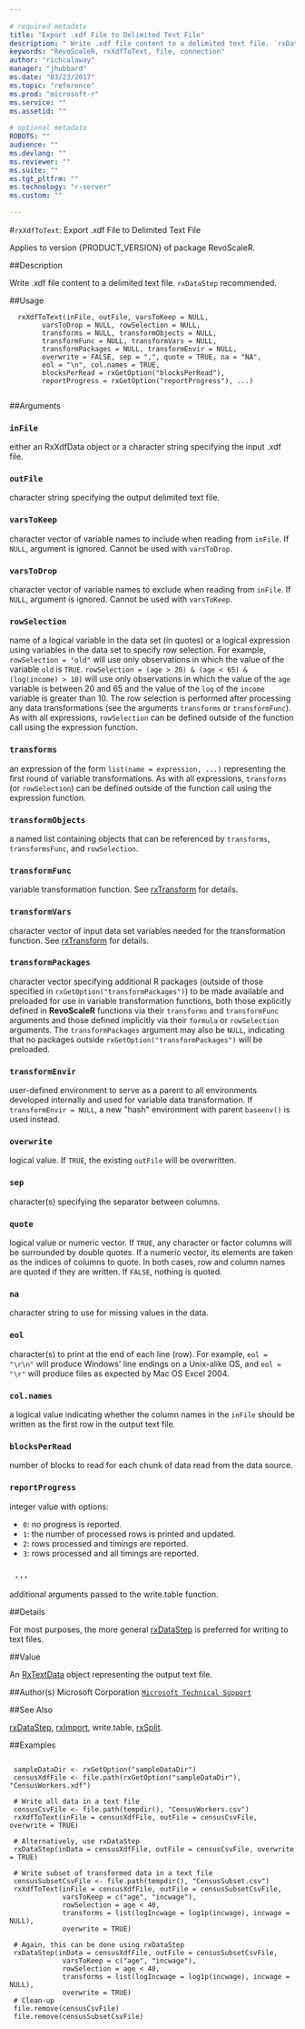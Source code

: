 ```yaml
--- 
 
# required metadata 
title: "Export .xdf File to Delimited Text File" 
description: " Write .xdf file content to a delimited text file. `rxDataStep` recommended. " 
keywords: "RevoScaleR, rxXdfToText, file, connection" 
author: "richcalaway" 
manager: "jhubbard" 
ms.date: "03/23/2017" 
ms.topic: "reference" 
ms.prod: "microsoft-r" 
ms.service: "" 
ms.assetid: "" 
 
# optional metadata 
ROBOTS: "" 
audience: "" 
ms.devlang: "" 
ms.reviewer: "" 
ms.suite: "" 
ms.tgt_pltfrm: "" 
ms.technology: "r-server" 
ms.custom: "" 
 
--- 
```

 
 
 #`rxXdfToText`: Export .xdf File to Delimited Text File

 Applies to version {PRODUCT_VERSION} of package RevoScaleR.
 
 ##Description
 
Write .xdf file content to a delimited text file. `rxDataStep` recommended.
 
 
 ##Usage

```   
  rxXdfToText(inFile, outFile, varsToKeep = NULL, 
  		varsToDrop = NULL, rowSelection = NULL, 
  		transforms = NULL, transformObjects = NULL,
  		transformFunc = NULL, transformVars = NULL,  
  		transformPackages = NULL, transformEnvir = NULL, 
  		overwrite = FALSE, sep = ",", quote = TRUE, na = "NA", 
  		eol = "\n", col.names = TRUE,
  		blocksPerRead = rxGetOption("blocksPerRead"),
  		reportProgress = rxGetOption("reportProgress"), ...) 
 
```
 
 ##Arguments

   
    
 ### `inFile`
 either an RxXdfData object or a character string specifying the input .xdf file. 
  
  
    
 ### `outFile`
 character string specifying the output delimited text file. 
  
  
    
 ### `varsToKeep`
 character vector of variable names to include when reading from `inFile`. If `NULL`, argument is ignored. Cannot be used with `varsToDrop`. 
  
  
    
 ### `varsToDrop`
 character vector of variable names to exclude when reading from `inFile`. If `NULL`, argument is ignored. Cannot be used with `varsToKeep`. 
  
  
    
 ### `rowSelection`
 name of a logical variable in the data set (in quotes) or a logical expression using variables in the data set to specify row selection.  For example, `rowSelection = "old"` will use only observations in which the value of the variable `old` is `TRUE`.  `rowSelection = (age > 20) & (age < 65) & (log(income) > 10)` will use only observations in which the value of the `age` variable is between 20 and 65 and the value of the `log` of the `income` variable is greater than 10.  The row selection is performed after processing any data transformations  (see the arguments `transforms` or `transformFunc`). As with all expressions, `rowSelection` can be defined outside of the function  call using the expression function. 
  
  
    
 ### `transforms`
 an expression of the form `list(name = expression, ...)` representing the first round of variable transformations. As with all expressions, `transforms` (or `rowSelection`)  can be defined outside of the function call using the expression function. 
  
  
    
 ### `transformObjects`
 a named list containing objects that can be referenced by `transforms`, `transformsFunc`, and `rowSelection`. 
  
  
    
 ### `transformFunc`
 variable transformation function. See [rxTransform](rxTransform.md) for details. 
  
  
    
 ### `transformVars`
 character vector of input data set variables needed for the transformation function. See [rxTransform](rxTransform.md) for details. 
  
  
    
 ### `transformPackages`
 character vector specifying additional R packages (outside of those specified in `rxGetOption("transformPackages")`) to be made available and  preloaded for use in variable transformation functions, both those explicitly defined in **RevoScaleR** functions via their `transforms` and `transformFunc` arguments and those  defined implicitly via their `formula` or `rowSelection` arguments.  The `transformPackages` argument may also be `NULL`,  indicating that no packages outside `rxGetOption("transformPackages")` will be preloaded. 
  
  
    
 ### `transformEnvir`
 user-defined environment to serve as a parent to  all environments developed internally and used for variable data transformation. If `transformEnvir = NULL`, a new "hash" environment with parent `baseenv()` is used instead. 
  
  
    
 ### `overwrite`
 logical value. If `TRUE`, the existing `outFile` will be overwritten. 
  
  
    
 ### `sep`
 character(s) specifying the separator between columns. 
  
  
    
 ### `quote`
 logical value or numeric vector. If `TRUE`, any character or factor columns will be surrounded by double quotes. If a numeric vector, its elements are taken as the indices of columns to quote. In both cases, row and column names are quoted if they are written. If `FALSE`, nothing is quoted. 
  
  
    
 ### `na`
 character string to use for missing values in the data. 
  
  
    
 ### `eol`
 character(s) to print at the end of each line (row). For example, `eol = "\r\n"` will produce Windows' line endings on a Unix-alike OS, and `eol = "\r"` will produce files as expected by Mac OS Excel 2004. 
  
  
    
 ### `col.names`
 a logical value indicating whether the column names in the `inFile` should be written as the first row in the output text file. 
  
  
    
 ### `blocksPerRead`
 number of blocks to read for each chunk of data read from the data source. 
  
  
    
 ### `reportProgress`
 integer value with options:  
*   `0`: no progress is reported. 
*   `1`: the number of processed rows is printed and updated. 
*   `2`: rows processed and timings are reported. 
*   `3`: rows processed and all timings are reported. 
  
  
  
    
 ### ` ...`
 additional arguments passed to the write.table function. 
  
 
 
 ##Details
 
For most purposes, the more general [rxDataStep](rxDataStep.md) is preferred for writing to text files.
 
 
 ##Value
 
An [RxTextData](RxTextData.md) object representing the output text file.
 
 
 ##Author(s)
 Microsoft Corporation [`Microsoft Technical Support`](https://go.microsoft.com/fwlink/?LinkID=698556&clcid=0x409)
 
 
 ##See Also
 
[rxDataStep](rxDataStep.md),
[rxImport](rxImport.md),
write.table,
[rxSplit](rxSplitXdf.md).
   
 ##Examples

 ```
   
  sampleDataDir <- rxGetOption("sampleDataDir")
  censusXdfFile <- file.path(rxGetOption("sampleDataDir"), "CensusWorkers.xdf")
  
  # Write all data in a text file
  censusCsvFile <- file.path(tempdir(), "CensusWorkers.csv")
  rxXdfToText(inFile = censusXdfFile, outFile = censusCsvFile, overwrite = TRUE)
  
  # Alternatively, use rxDataStep
  rxDataStep(inData = censusXdfFile, outFile = censusCsvFile, overwrite = TRUE)
  
  # Write subset of transformed data in a text file
  censusSubsetCsvFile <- file.path(tempdir(), "CensusSubset.csv")
  rxXdfToText(inFile = censusXdfFile, outFile = censusSubsetCsvFile,
              varsToKeep = c("age", "incwage"),
              rowSelection = age < 40,
              transforms = list(logIncwage = log1p(incwage), incwage = NULL),
              overwrite = TRUE)
              
  # Again, this can be done using rxDataStep
  rxDataStep(inData = censusXdfFile, outFile = censusSubsetCsvFile,
              varsToKeep = c("age", "incwage"),
              rowSelection = age < 40,
              transforms = list(logIncwage = log1p(incwage), incwage = NULL),
              overwrite = TRUE)
  # Clean-up
  file.remove(censusCsvFile)
  file.remove(censusSubsetCsvFile)          
 
```
 
 
 
